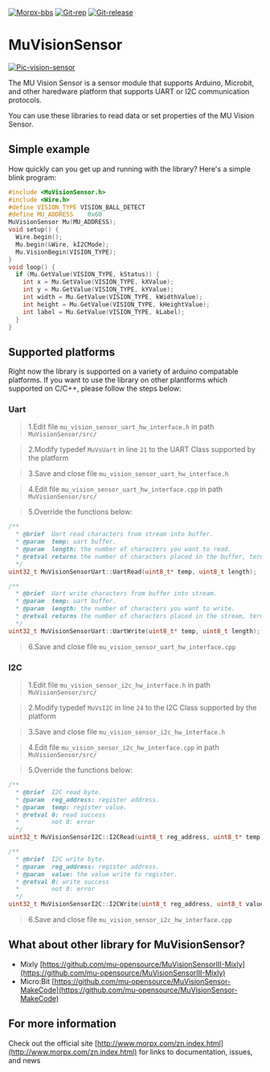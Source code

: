 [![Morpx-bbs](http://bbs.morpx.com/template/mu/images/logo.png)](http://bbs.morpx.com/forum.php)
[![Git-rep](https://img.shields.io/github/repo-size/mu-opensource/MuVisionSensorIII.svg)](https://github.com/mu-opensource/MuVisionSensorIII)
[![Git-release](https://img.shields.io/github/downloads/mu-opensource/MuVisionSensorIII/total.svg)](https://github.com/mu-opensource/MuVisionSensorIII/releases)


MuVisionSensor
==============

[![Pic-vision-sensor](http://mai.morpx.com/images/page201904/banner1.jpg)](http://mai.morpx.com/)

The MU Vision Sensor is a sensor module that supports Arduino, Microbit, and other haredware platform that supports UART or I2C communication protocols.

You can use these libraries to read data or set properties of the MU Vision Sensor.

## Simple example

How quickly can you get up and running with the library?  Here's a simple blink program:
```cpp
#include <MuVisionSensor.h>
#include <Wire.h>
#define VISION_TYPE VISION_BALL_DETECT
#define MU_ADDRESS    0x60
MuVisionSensor Mu(MU_ADDRESS);
void setup() { 
  Wire.begin();
  Mu.begin(&Wire, kI2CMode);
  Mu.VisionBegin(VISION_TYPE);
}
void loop() {
  if (Mu.GetValue(VISION_TYPE, kStatus)) {
    int x = Mu.GetValue(VISION_TYPE, kXValue);
    int y = Mu.GetValue(VISION_TYPE, kYValue);
    int width = Mu.GetValue(VISION_TYPE, kWidthValue);
    int height = Mu.GetValue(VISION_TYPE, kHeightValue);
    int label = Mu.GetValue(VISION_TYPE, kLabel);
  }
}
```
## Supported platforms

Right now the library is supported on a variety of arduino compatable platforms. If you want to use the library on other plantforms which supported on C/C++, please follow the steps below:

### Uart

> 1.Edit file `mu_vision_sensor_uart_hw_interface.h` in path `MuVisionSensor/src/` 

> 2.Modify typedef `MuVsUart` in line `21` to the UART Class supported by the platform

> 3.Save and close file `mu_vision_sensor_uart_hw_interface.h`

> 4.Edit file `mu_vision_sensor_uart_hw_interface.cpp` in path `MuVisionSensor/src/`

> 5.Override the functions below:
```cpp
/**
  * @brief  Uart read characters from stream into buffer.
  * @param  temp: uart buffer.
  * @param  length: the number of characters you want to read.
  * @retval returns the number of characters placed in the buffer, terminates if length characters have been read, or timeout.
  */
uint32_t MuVisionSensorUart::UartRead(uint8_t* temp, uint8_t length);

/**
  * @brief  Uart write characters from buffer into stream.
  * @param  temp: uart buffer.
  * @param  length: the number of characters you want to write.
  * @retval returns the number of characters placed in the stream, terminates if length characters have been write, or timeout.
  */
uint32_t MuVisionSensorUart::UartWrite(uint8_t* temp, uint8_t length);
```
> 6.Save and close file `mu_vision_sensor_uart_hw_interface.cpp`

### I2C

> 1.Edit file `mu_vision_sensor_i2c_hw_interface.h` in path `MuVisionSensor/src/` 

> 2.Modify typedef `MuVsI2C` in line `24` to the I2C Class supported by the platform

> 3.Save and close file `mu_vision_sensor_i2c_hw_interface.h`

> 4.Edit file `mu_vision_sensor_i2c_hw_interface.cpp` in path `MuVisionSensor/src/`

> 5.Override the functions below:
```cpp
/**
  * @brief  I2C read byte.
  * @param  reg_address: register address.
  * @param  temp: register value.
  * @retval 0: read success
  *         not 0: error
  */
uint32_t MuVisionSensorI2C::I2CRead(uint8_t reg_address, uint8_t* temp);

/**
  * @brief  I2C write byte.
  * @param  reg_address: register address.
  * @param  value: the value write to register.
  * @retval 0: write success
  *         not 0: error
  */
uint32_t MuVisionSensorI2C::I2CWrite(uint8_t reg_address, uint8_t value);
```
> 6.Save and close file `mu_vision_sensor_i2c_hw_interface.cpp`

## What about other library for MuVisionSensor?

* Mixly		[https://github.com/mu-opensource/MuVisionSensorIII-Mixly](https://github.com/mu-opensource/MuVisionSensorIII-Mixly)
* Micro:Bit	[https://github.com/mu-opensource/MuVisionSensor-MakeCode](https://github.com/mu-opensource/MuVisionSensor-MakeCode)

## For more information

Check out the official site [http://www.morpx.com/zn.index.html](http://www.morpx.com/zn.index.html) for links to documentation, issues, and news


